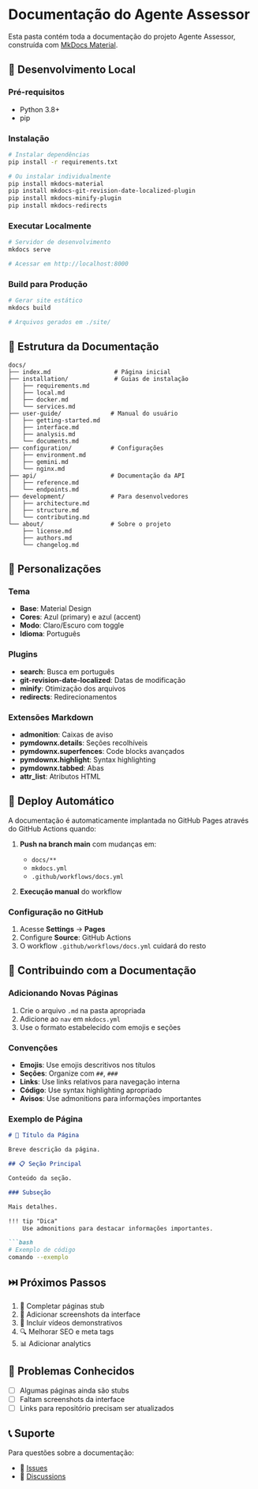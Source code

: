 # Documentação do Agente Assessor

Esta pasta contém toda a documentação do projeto Agente Assessor, construída com [MkDocs Material](https://squidfunk.github.io/mkdocs-material/).

## 🚀 Desenvolvimento Local

### Pré-requisitos

- Python 3.8+
- pip

### Instalação

```bash
# Instalar dependências
pip install -r requirements.txt

# Ou instalar individualmente
pip install mkdocs-material
pip install mkdocs-git-revision-date-localized-plugin
pip install mkdocs-minify-plugin
pip install mkdocs-redirects
```

### Executar Localmente

```bash
# Servidor de desenvolvimento
mkdocs serve

# Acessar em http://localhost:8000
```

### Build para Produção

```bash
# Gerar site estático
mkdocs build

# Arquivos gerados em ./site/
```

## 📁 Estrutura da Documentação

```
docs/
├── index.md                  # Página inicial
├── installation/             # Guias de instalação
│   ├── requirements.md
│   ├── local.md
│   ├── docker.md
│   └── services.md
├── user-guide/              # Manual do usuário
│   ├── getting-started.md
│   ├── interface.md
│   ├── analysis.md
│   └── documents.md
├── configuration/           # Configurações
│   ├── environment.md
│   ├── gemini.md
│   └── nginx.md
├── api/                     # Documentação da API
│   ├── reference.md
│   └── endpoints.md
├── development/             # Para desenvolvedores
│   ├── architecture.md
│   ├── structure.md
│   └── contributing.md
└── about/                   # Sobre o projeto
    ├── license.md
    ├── authors.md
    └── changelog.md
```

## 🎨 Personalizações

### Tema
- **Base**: Material Design
- **Cores**: Azul (primary) e azul (accent)
- **Modo**: Claro/Escuro com toggle
- **Idioma**: Português

### Plugins
- **search**: Busca em português
- **git-revision-date-localized**: Datas de modificação
- **minify**: Otimização dos arquivos
- **redirects**: Redirecionamentos

### Extensões Markdown
- **admonition**: Caixas de aviso
- **pymdownx.details**: Seções recolhíveis
- **pymdownx.superfences**: Code blocks avançados
- **pymdownx.highlight**: Syntax highlighting
- **pymdownx.tabbed**: Abas
- **attr_list**: Atributos HTML

## 🚀 Deploy Automático

A documentação é automaticamente implantada no GitHub Pages através do GitHub Actions quando:

1. **Push na branch main** com mudanças em:
   - `docs/**`
   - `mkdocs.yml`
   - `.github/workflows/docs.yml`

2. **Execução manual** do workflow

### Configuração no GitHub

1. Acesse **Settings** → **Pages**
2. Configure **Source**: GitHub Actions
3. O workflow `.github/workflows/docs.yml` cuidará do resto

## 📝 Contribuindo com a Documentação

### Adicionando Novas Páginas

1. Crie o arquivo `.md` na pasta apropriada
2. Adicione ao `nav` em `mkdocs.yml`
3. Use o formato estabelecido com emojis e seções

### Convenções

- **Emojis**: Use emojis descritivos nos títulos
- **Seções**: Organize com `##`, `###`
- **Links**: Use links relativos para navegação interna
- **Código**: Use syntax highlighting apropriado
- **Avisos**: Use admonitions para informações importantes

### Exemplo de Página

```markdown
# 🎯 Título da Página

Breve descrição da página.

## 📋 Seção Principal

Conteúdo da seção.

### Subseção

Mais detalhes.

!!! tip "Dica"
    Use admonitions para destacar informações importantes.

```bash
# Exemplo de código
comando --exemplo
```

## ⏭️ Próximos Passos

1. 📝 Completar páginas stub
2. 📸 Adicionar screenshots da interface
3. 🎥 Incluir vídeos demonstrativos
4. 🔍 Melhorar SEO e meta tags
5. 📊 Adicionar analytics

## 🐛 Problemas Conhecidos

- [ ] Algumas páginas ainda são stubs
- [ ] Faltam screenshots da interface
- [ ] Links para repositório precisam ser atualizados

## 📞 Suporte

Para questões sobre a documentação:
- 🐛 [Issues](https://github.com/username/agente_assessor/issues)
- 💬 [Discussions](https://github.com/username/agente_assessor/discussions)
